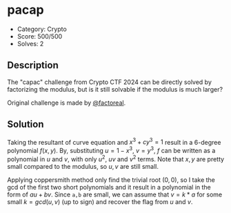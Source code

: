 # pacap

* Category: Crypto
* Score: 500/500
* Solves: 2

## Description

The "capac" challenge from Crypto CTF 2024 can be directly solved by factorizing the modulus, but is it still solvable if the modulus is much larger?

Original challenge is made by [@factoreal](https://x.com/refactoreal).

## Solution

Taking the resultant of curve equation and $x^3+cy^3=1$ result in a 6-degree polynomial $f(x,y)$. By, substituting $u=1-x^3$, $v=y^3$, $f$ can be written as a polynomial in $u$ and $v$, with only $u^2$, $uv$ and $v^2$ terms. Note that $x,y$ are pretty small compared to the modulus, so $u,v$ are still small.

Applying coppersmith method only find the trivial root $(0, 0)$, so I take the gcd of the first two short polynomials and it result in a polynomial in the form of $au+bv$. Since `a,b` are small, we can assume that $v=k*a$ for some small $k=gcd(u,v)$ (up to sign) and recover the flag from $u$ and $v$.

